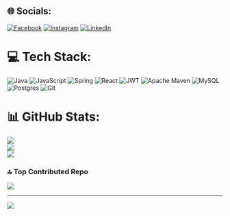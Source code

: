 
## 🌐 Socials:
[![Facebook](https://img.shields.io/badge/Facebook-%231877F2.svg?logo=Facebook&logoColor=white)](https://facebook.com/envidii) [![Instagram](https://img.shields.io/badge/Instagram-%23E4405F.svg?logo=Instagram&logoColor=white)](https://instagram.com/envidii) [![LinkedIn](https://img.shields.io/badge/LinkedIn-%230077B5.svg?logo=linkedin&logoColor=white)](https://linkedin.com/in/nvdinh2003) 

# 💻 Tech Stack:
![Java](https://img.shields.io/badge/java-%23ED8B00.svg?style=flat&logo=openjdk&logoColor=white) ![JavaScript](https://img.shields.io/badge/javascript-%23323330.svg?style=flat&logo=javascript&logoColor=%23F7DF1E) ![Spring](https://img.shields.io/badge/spring-%236DB33F.svg?style=flat&logo=spring&logoColor=white) ![React](https://img.shields.io/badge/react-%2320232a.svg?style=flat&logo=react&logoColor=%2361DAFB) ![JWT](https://img.shields.io/badge/JWT-black?style=flat&logo=JSON%20web%20tokens) ![Apache Maven](https://img.shields.io/badge/Apache%20Maven-C71A36?style=flat&logo=Apache%20Maven&logoColor=white) ![MySQL](https://img.shields.io/badge/mysql-4479A1.svg?style=flat&logo=mysql&logoColor=white) ![Postgres](https://img.shields.io/badge/postgres-%23316192.svg?style=flat&logo=postgresql&logoColor=white) ![Git](https://img.shields.io/badge/git-%23F05033.svg?style=flat&logo=git&logoColor=white)
# 📊 GitHub Stats:
![](https://github-readme-stats.vercel.app/api?username=NVDinh2003&theme=radical&hide_border=false&include_all_commits=true&count_private=true)<br/>
![](https://github-readme-streak-stats.herokuapp.com/?user=NVDinh2003&theme=radical&hide_border=false)<br/>
![](https://github-readme-stats.vercel.app/api/top-langs/?username=NVDinh2003&theme=radical&hide_border=false&include_all_commits=true&count_private=true&layout=compact)

### 🔝 Top Contributed Repo
![](https://github-contributor-stats.vercel.app/api?username=NVDinh2003&limit=5&theme=radical&combine_all_yearly_contributions=true)

---
[![](https://visitcount.itsvg.in/api?id=NVDinh2003&icon=5&color=0)](https://visitcount.itsvg.in)

<!-- Proudly created with GPRM ( https://gprm.itsvg.in ) -->
